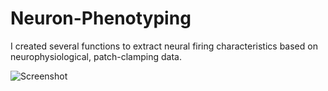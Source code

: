 # Neuron-Phenotyping
I created several functions to extract neural firing characteristics based on neurophysiological, patch-clamping data. 

![Screenshot](Capacitance.jpg)
